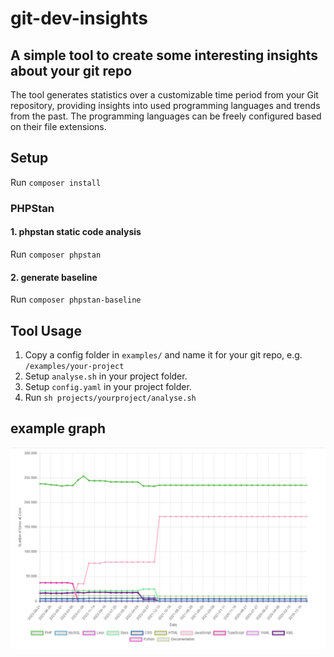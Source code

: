 # git-dev-insights

## A simple tool to create some interesting insights about your git repo
The tool generates statistics over a customizable time period from your Git repository, providing insights into used programming languages and trends from the past.
The programming languages can be freely configured based on their file extensions.

## Setup
Run `composer install`

### PHPStan

#### 1. phpstan static code analysis
Run `composer phpstan`

#### 2. generate baseline
Run `composer phpstan-baseline`

## Tool Usage

1. Copy a config folder in `examples/` and name it for your git repo, e.g. `/examples/your-project`
2. Setup `analyse.sh` in your project folder.
3. Setup `config.yaml` in your project folder.
4. Run `sh projects/yourproject/analyse.sh` 

## example graph
![Graph Example](https://raw.githubusercontent.com/standan-hulk/git-dev-insights/master/files/graph-example.png)